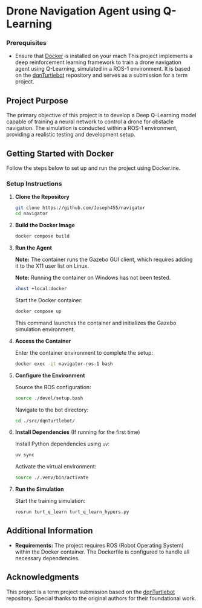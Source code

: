 # Drone Navigation Agent using Q-Learning


### Prerequisites

- Ensure that [Docker](https://docs.docker.com/get-docker/) is installed on your mach
This project implements a deep reinforcement learning framework to train a drone navigation agent using Q-Learning, simulated in a ROS-1 environment. It is based on the [dqnTurtlebot](https://github.com/sgawalsh/dqnTurtlebot) repository and serves as a submission for a term project.

## Project Purpose

The primary objective of this project is to develop a Deep Q-Learning model capable of training a neural network to control a drone for obstacle navigation. The simulation is conducted within a ROS-1 environment, providing a realistic testing and development setup.

## Getting Started with Docker

Follow the steps below to set up and run the project using Docker.ine.

### Setup Instructions

1. **Clone the Repository**
   
   ```bash
   git clone https://github.com/Joseph455/navigator
   cd navigator
   ```

2. **Build the Docker Image**

   ```bash
   docker compose build
   ```

3. **Run the Agent**
   
   **Note:** The container runs the Gazebo GUI client, which requires adding it to the X11 user list on Linux.
   
   **Note:** Running the container on Windows has not been tested.
   
   ```bash
   xhost +local:docker
   ```

   Start the Docker container:
   
   ```bash
   docker compose up
   ```

   This command launches the container and initializes the Gazebo simulation environment.

4. **Access the Container**
   
   Enter the container environment to complete the setup:
   
   ```bash
   docker exec -it navigator-ros-1 bash
   ```

5. **Configure the Environment**
   
   Source the ROS configuration:
   
   ```bash
   source ./devel/setup.bash
   ```
   
   Navigate to the bot directory:
   
   ```bash
   cd ./src/dqnTurtlebot/
   ```

6. **Install Dependencies** (If running for the first time)
   
   Install Python dependencies using `uv`:
   
   ```bash
   uv sync
   ```

   Activate the virtual environment:
   
   ```bash
   source ./.venv/bin/activate
   ```

7. **Run the Simulation**
   
   Start the training simulation:
   
   ```bash
   rosrun turt_q_learn turt_q_learn_hypers.py
   ```

## Additional Information

- **Requirements:** The project requires ROS (Robot Operating System) within the Docker container. The Dockerfile is configured to handle all necessary dependencies.


## Acknowledgments

This project is a term project submission based on the [dqnTurtlebot](https://github.com/sgawalsh/dqnTurtlebot) repository. Special thanks to the original authors for their foundational work.
